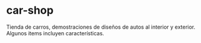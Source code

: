 # car-shop
Tienda de carros, demostraciones de diseños de autos al interior y exterior. Algunos items incluyen características.
